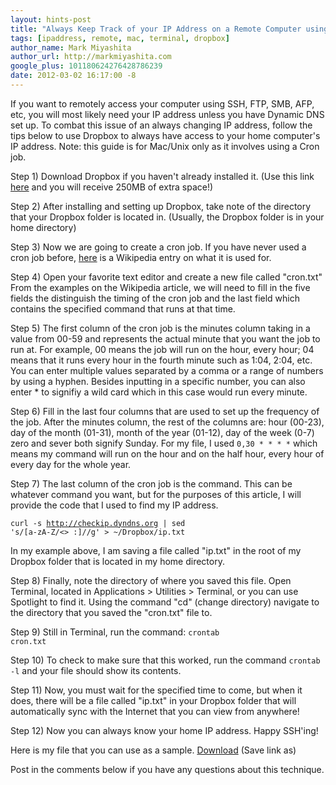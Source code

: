 ```yaml
---
layout: hints-post
title: "Always Keep Track of your IP Address on a Remote Computer using Dropbox"
tags: [ipaddress, remote, mac, terminal, dropbox]
author_name: Mark Miyashita
author_url: http://markmiyashita.com
google_plus: 101180624276428786239
date: 2012-03-02 16:17:00 -8
---
```


If you want to remotely access your computer using SSH, FTP, SMB, AFP, etc, you will most likely need your IP address unless you have Dynamic DNS set up. To combat this issue of an always changing IP address, follow the tips below to use Dropbox to always have access to your home computer's IP address. Note: this guide is for Mac/Unix only as it involves using a Cron job.

Step 1) Download Dropbox if you haven't already installed it. (Use this link <a href="http://db.tt/5QiebOV2">here</a> and you will receive 250MB of extra space!)

Step 2) After installing and setting up Dropbox, take note of the directory that your Dropbox folder is located in. (Usually, the Dropbox folder is in your home directory)

Step 3) Now we are going to create a cron job. If you have never used a cron job before, <a href="http://en.wikipedia.org/wiki/Cron">here</a> is a Wikipedia entry on what it is used for.

Step 4) Open your favorite text editor and create a new file called "cron.txt" From the examples on the Wikipedia article, we will need to fill in the five fields the distinguish the timing of the cron job and the last field which contains the specified command that runs at that time. 

Step 5) The first column of the cron job is the minutes column taking in a value from 00-59 and represents the actual minute that you want the job to run at. For example, 00 means the job will run on the hour, every hour; 04 means that it runs every hour in the fourth minute such as 1:04, 2:04, etc. You can enter multiple values separated by a comma or a range of numbers by using a hyphen. Besides inputting in a specific number, you can also enter * to signifiy a wild card which in this case would run every minute.

Step 6) Fill in the last four columns that are used to set up the frequency of the job. After the minutes column, the rest of the columns are: hour (00-23), day of the month (01-31), month of the year (01-12), day of the week (0-7) zero and sever both signify Sunday. For my file, I used <code>0,30 * * * *</code> which means my command will run on the hour and on the half hour, every hour of every day for the whole year.

Step 7) The last column of the cron job is the command. This can be whatever command you want, but for the purposes of this article, I will provide the code that I used to find my IP address.

<code>curl -s http://checkip.dyndns.org | sed 's/[a-zA-Z/<> :]//g' > ~/Dropbox/ip.txt</code>

In my example above, I am saving a file called "ip.txt" in the root of my Dropbox folder that is located in my home directory.

Step 8) Finally, note the directory of where you saved this file. Open Terminal, located in Applications > Utilities > Terminal, or you can use Spotlight to find it. Using the command "cd" (change directory) navigate to the directory that you saved the "cron.txt" file to. 

Step 9) Still in Terminal, run the command:
<code>crontab cron.txt</code>

Step 10) To check to make sure that this worked, run the command <code>crontab -l</code> and your file should show its contents. 

Step 11) Now, you must wait for the specified time to come, but when it does, there will be a file called "ip.txt" in your Dropbox folder that will automatically sync with the Internet that you can view from anywhere!

Step 12) Now you can always know your home IP address. Happy SSH'ing!

Here is my file that you can use as a sample. <a href="/downloads/cron.txt">Download</a> (Save link as)

Post in the comments below if you have any questions about this technique.